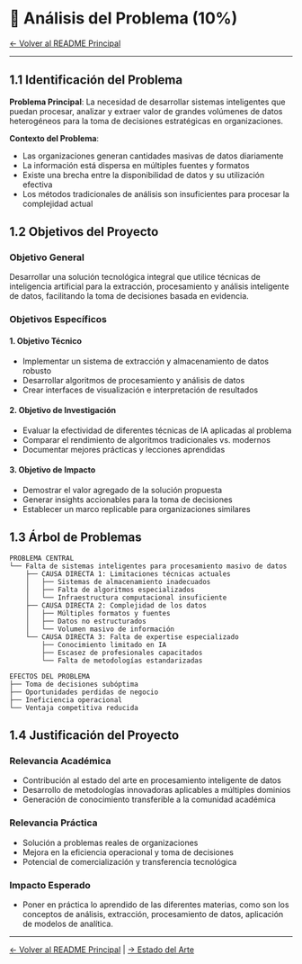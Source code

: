 # 🎯 Análisis del Problema (10%)

[← Volver al README Principal](README.md)

---

## 1.1 Identificación del Problema

**Problema Principal**: 
La necesidad de desarrollar sistemas inteligentes que puedan procesar, analizar y extraer valor de grandes volúmenes de datos heterogéneos para la toma de decisiones estratégicas en organizaciones.

**Contexto del Problema**:
- Las organizaciones generan cantidades masivas de datos diariamente
- La información está dispersa en múltiples fuentes y formatos
- Existe una brecha entre la disponibilidad de datos y su utilización efectiva
- Los métodos tradicionales de análisis son insuficientes para procesar la complejidad actual

## 1.2 Objetivos del Proyecto

### Objetivo General
Desarrollar una solución tecnológica integral que utilice técnicas de inteligencia artificial para la extracción, procesamiento y análisis inteligente de datos, facilitando la toma de decisiones basada en evidencia.

### Objetivos Específicos

#### 1. Objetivo Técnico
- Implementar un sistema de extracción y almacenamiento de datos robusto
- Desarrollar algoritmos de procesamiento y análisis de datos
- Crear interfaces de visualización e interpretación de resultados

#### 2. Objetivo de Investigación
- Evaluar la efectividad de diferentes técnicas de IA aplicadas al problema
- Comparar el rendimiento de algoritmos tradicionales vs. modernos
- Documentar mejores prácticas y lecciones aprendidas

#### 3. Objetivo de Impacto
- Demostrar el valor agregado de la solución propuesta
- Generar insights accionables para la toma de decisiones
- Establecer un marco replicable para organizaciones similares

## 1.3 Árbol de Problemas

```
PROBLEMA CENTRAL
└── Falta de sistemas inteligentes para procesamiento masivo de datos
    ├── CAUSA DIRECTA 1: Limitaciones técnicas actuales
    │   ├── Sistemas de almacenamiento inadecuados
    │   ├── Falta de algoritmos especializados
    │   └── Infraestructura computacional insuficiente
    ├── CAUSA DIRECTA 2: Complejidad de los datos
    │   ├── Múltiples formatos y fuentes
    │   ├── Datos no estructurados
    │   └── Volumen masivo de información
    └── CAUSA DIRECTA 3: Falta de expertise especializado
        ├── Conocimiento limitado en IA
        ├── Escasez de profesionales capacitados
        └── Falta de metodologías estandarizadas

EFECTOS DEL PROBLEMA
├── Toma de decisiones subóptima
├── Oportunidades perdidas de negocio
├── Ineficiencia operacional
└── Ventaja competitiva reducida
```

## 1.4 Justificación del Proyecto

### Relevancia Académica
- Contribución al estado del arte en procesamiento inteligente de datos
- Desarrollo de metodologías innovadoras aplicables a múltiples dominios
- Generación de conocimiento transferible a la comunidad académica

### Relevancia Práctica
- Solución a problemas reales de organizaciones
- Mejora en la eficiencia operacional y toma de decisiones
- Potencial de comercialización y transferencia tecnológica

### Impacto Esperado
- Poner en práctica lo aprendido de las diferentes materias, como son los conceptos de análisis, extracción, procesamiento de datos, aplicación de modelos de analítica. 

---

[← Volver al README Principal](../README.md) | [→ Estado del Arte](estado_arte.md)
